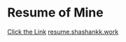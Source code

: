 # Resume of Mine
[Click the Link](https://shash992.github.io/resume/)
[resume.shashankk.work](resume.shashankk.work)
